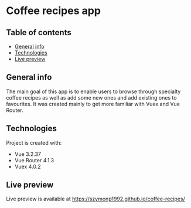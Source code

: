 # Coffee recipes app

## Table of contents

- [General info](#general-info)
- [Technologies](#technologies)
- [Live preview](#live-preview)

## General info

The main goal of this app is to enable users to browse through specialty coffee recipes as well as add some new ones and add existing ones to favourites. It was created mainly to get more familiar with Vuex and Vue Router.

## Technologies

Project is created with:

- Vue 3.2.37
- Vue Router 4.1.3
- Vuex 4.0.2

## Live preview

Live preview is available at https://szymonp1992.github.io/coffee-recipes/
